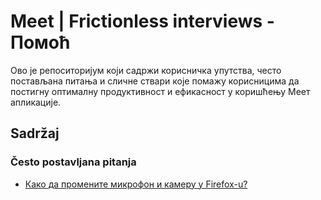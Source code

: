 
# Meet | Frictionless interviews - Помоћ

Ово је репоситоријум који садржи корисничка упутства, често постављана питања и сличне ствари које помажу корисницима да постигну оптималну продуктивност и ефикасност у коришћењу Меет апликације.

## Sadržaj

### Često postavljana pitanja

- [Како да промените микрофон и камеру у Firefox-u?](help-config-firefox.md)
